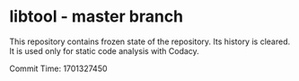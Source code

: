 # libtool - master branch

This repository contains frozen state of the repository.
Its history is cleared. It is used only for static code
analysis with Codacy.

Commit Time: 1701327450